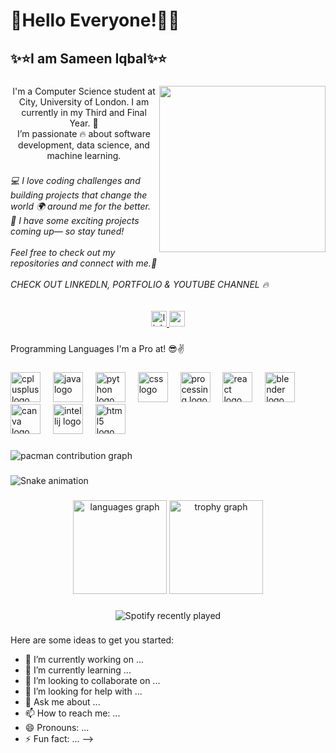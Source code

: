 <h1 align="left">🎊Hello Everyone!👋🎊</h1>

###

<h2 align="left">✨⭐I am Sameen Iqbal✨⭐</h2>

###

<img align="right" height="266" src="https://mir-s3-cdn-cf.behance.net/project_modules/max_1200/5eeea355389655.59822ff824b72.gif"  />

###

<p align="center">I'm a Computer Science student at  City, University of London.  I am currently in my Third and Final Year. 🤯<br>I’m passionate 🔥 about software development, data science, and machine learning.</p>

###

<h6 align="left">💻 I love coding challenges and building projects that change the world 🌍 around me for the better. <br>🚀 I have some exciting projects coming up— so stay tuned!  <br><br>Feel free to check out my repositories and connect with me.🌿<br><br>CHECK OUT LINKEDLN, PORTFOLIO & YOUTUBE CHANNEL 🔥</h6>

###

<div align="center">
  <a href="https://www.linkedin.com/in/sameen-iqbal-499898294/" target="_blank">
    <img src="https://img.shields.io/static/v1?message=LinkedIn&logo=linkedin&label=&color=0077B5&logoColor=white&labelColor=&style=for-the-badge" height="25" alt="linkedin logo"  />
  </a>
  <a href="https://www.youtube.com/@SamIqb" target="_blank">
    <img src="https://img.shields.io/static/v1?message=Youtube&logo=youtube&label=&color=FF0000&logoColor=white&labelColor=&style=for-the-badge" height="25" alt="youtube logo"  />
  </a>
</div>

###

<p align="left">Programming Languages I'm a Pro at! 😎✌️</p>

###

<div align="left">
  <img src="https://cdn.jsdelivr.net/gh/devicons/devicon/icons/cplusplus/cplusplus-original.svg" height="48" alt="cplusplus logo"  />
  <img width="12" />
  <img src="https://cdn.jsdelivr.net/gh/devicons/devicon/icons/java/java-original.svg" height="48" alt="java logo"  />
  <img width="12" />
  <img src="https://cdn.jsdelivr.net/gh/devicons/devicon/icons/python/python-original.svg" height="48" alt="python logo"  />
  <img width="12" />
  <img src="https://cdn.jsdelivr.net/gh/devicons/devicon/icons/css3/css3-original.svg" height="48" alt="css logo"  />
  <img width="12" />
  <img src="https://cdn.jsdelivr.net/gh/devicons/devicon/icons/processing/processing-original.svg" height="48" alt="processing logo"  />
  <img width="12" />
  <img src="https://cdn.jsdelivr.net/gh/devicons/devicon/icons/react/react-original.svg" height="48" alt="react logo"  />
  <img width="12" />
  <img src="https://cdn.jsdelivr.net/gh/devicons/devicon/icons/blender/blender-original.svg" height="48" alt="blender logo"  />
  <img width="12" />
  <img src="https://cdn.jsdelivr.net/gh/devicons/devicon/icons/canva/canva-original.svg" height="48" alt="canva logo"  />
  <img width="12" />
  <img src="https://cdn.jsdelivr.net/gh/devicons/devicon/icons/intellij/intellij-original.svg" height="48" alt="intellij logo"  />
  <img width="12" />
  <img src="https://cdn.jsdelivr.net/gh/devicons/devicon/icons/html5/html5-original.svg" height="48" alt="html5 logo"  />
</div>

###

<div align="left">
</div>

###

<div align="left">
</div>

###

<picture>
  <source media="(prefers-color-scheme: dark)" srcset="https://raw.githubusercontent.com/sameen-iqbal/sameen-iqbal/output/pacman-contribution-graph-dark.svg">
  <source media="(prefers-color-scheme: light)" srcset="https://raw.githubusercontent.com/sameen-iqbal/sameen-iqbal/output/pacman-contribution-graph.svg">
  <img alt="pacman contribution graph" src="https://raw.githubusercontent.com/sameen-iqbal/sameen-iqbal/output/pacman-contribution-graph.svg">
</picture>

###

<img src="https://raw.githubusercontent.com/sameen-iqbal/sameen-iqbal/output/snake.svg" alt="Snake animation" />

###

<div align="center">
  <img src="https://github-readme-stats.vercel.app/api/top-langs?username=sameen-iqbal&locale=en&hide_title=false&layout=compact&card_width=320&langs_count=5&theme=dracula&hide_border=false&order=2" height="150" alt="languages graph"  />
  <img src="https://github-profile-trophy.vercel.app?username=sameen-iqbal&theme=dracula&column=-1&row=1&margin-w=8&margin-h=8&no-bg=false&no-frame=false&order=4" height="150" alt="trophy graph"  />
</div>

###

<div align="center">
  <img src="https://spotify-recently-played-readme.vercel.app/api?count=5" alt="Spotify recently played"  />
</div>

###

Here are some ideas to get you started:

- 🔭 I’m currently working on ...
- 🌱 I’m currently learning ...
- 👯 I’m looking to collaborate on ...
- 🤔 I’m looking for help with ...
- 💬 Ask me about ...
- 📫 How to reach me: ...
- 😄 Pronouns: ...
- ⚡ Fun fact: ...
-->
